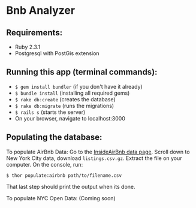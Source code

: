 # Bnb Analyzer

## Requirements:

* Ruby 2.3.1
* Postgresql with PostGis extension

## Running this app (terminal commands):

* `$ gem install bundler` (if you don't have it already)
* `$ bundle install` (installing all required gems)
* `$ rake db:create` (creates the database)
* `$ rake db:migrate` (runs the migrations)
* `$ rails s` (starts the server)
* On your browser, navigate to localhost:3000

## Populating the database:

To populate AirBnb Data:
Go to the [InsideAirBnb data page](insideairbnb.com/get-the-data.html).
Scroll down to New York City data, download `listings.csv.gz`.
Extract the file on your computer.
On the console, run:

`$ thor populate:airbnb path/to/filename.csv`

That last step should print the output when its done.

To populate NYC Open Data: 
(Coming soon)
